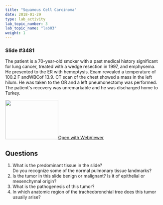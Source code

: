 ```yaml
---
title: "Squamous Cell Carcinoma"
date: 2018-01-29
type: lab_activity
lab_topic_number: 3
lab_topic_name: "lab03"
weight: 1
---
```

<div class="entrybody">
<h3>Slide #3481</h3>

<p>The patient is a 70-year-old smoker with a past medical history significant for lung cancer, treated with a wedge resection in 1997, and emphysema. He presented to the ER with hemoptysis. Exam revealed a temperature of 100.2 F and<span class="caps">WBC</span>of 13.9. CT scan of the chest showed a mass in the left hilum. He was taken to the OR and a left pneumonectomy was performed. The patient's recovery was unremarkable and he was discharged home to Turkey.<br clear="all"></p>

<div class="thumbnail"><a href="http://virtualslides.cumc.columbia.edu/3481.svs/view.apml?" target="_blank"><img alt="" src="/assets/images/slide_3481.jpg" width="170" height="126" class="mt-image-left"></a><a href="http://virtualslides.cumc.columbia.edu/3481.svs/view.apml?" target="_blank">Open with WebViewer</a></div>

<h2>Questions</h2>


<ol>
<li>What is the predominant tissue in the slide?<br>Do you recognize some of the normal pulmonary tissue landmarks?</li>
<li>Is the tumor in this slide benign or malignant? Is it of epithelial or mesenchymal origin?</li>
<li>What is the pathogenesis of this tumor?</li>
<li>In which anatomic region of the tracheobronchial tree does this tumor usually arise?</li>
</ol>


						
</div>
